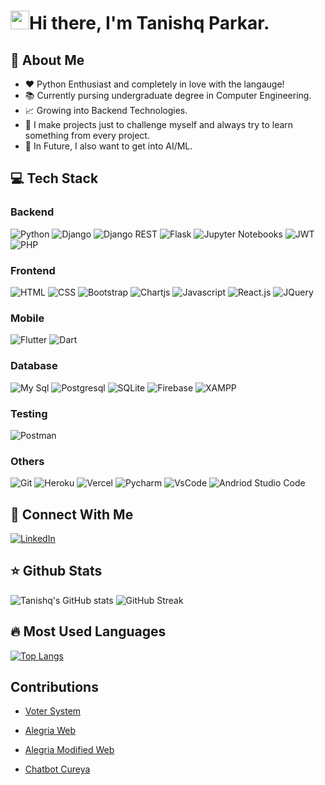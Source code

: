 
# <img src="https://raw.githubusercontent.com/MartinHeinz/MartinHeinz/master/wave.gif" width="30px" height="30px">Hi there, I'm Tanishq Parkar.

## 🤔 About Me
- ❤ Python Enthusiast and completely in love with the langauge!
- 📚 Currently pursing undergraduate degree in Computer Engineering.
- 📈 Growing into Backend Technologies.
- 💯 I make projects just to challenge myself and always try to learn something from every project.
- 🔮 In Future, I also want to get into AI/ML.


## 💻 Tech Stack
### Backend
![Python](https://img.shields.io/badge/Python-FFD43B?style=for-the-badge&logo=python&logoColor=darkgreen)
![Django](https://img.shields.io/badge/Django-092E20?style=for-the-badge&logo=django&logoColor=green)
![Django REST](https://img.shields.io/badge/django%20rest-ff1709?style=for-the-badge&logo=django&logoColor=white)
![Flask](https://img.shields.io/badge/Flask-000000?style=for-the-badge&logo=flask&logoColor=white)
![Jupyter Notebooks](https://img.shields.io/badge/Jupyter-F37626.svg?&style=for-the-badge&logo=Jupyter&logoColor=white)
![JWT](https://img.shields.io/badge/JWT-000000?style=for-the-badge&logo=JSON%20web%20tokens&logoColor=white)
![PHP](https://img.shields.io/badge/PHP-777BB4?style=for-the-badge&logo=php&logoColor=white)

### Frontend
![HTML](https://img.shields.io/badge/HTML5-E34F26?style=for-the-badge&logo=html5&logoColor=white)
![CSS](https://img.shields.io/badge/CSS3-1572B6?style=for-the-badge&logo=css3&logoColor=white)
![Bootstrap](https://img.shields.io/badge/Bootstrap-563D7C?style=for-the-badge&logo=bootstrap&logoColor=white)
![Chartjs](https://img.shields.io/badge/Chart.js-FF6384?style=for-the-badge&logo=chartdotjs&logoColor=white)
![Javascript](https://img.shields.io/badge/JavaScript-323330?style=for-the-badge&logo=javascript&logoColor=F7DF1E)
![React.js](https://img.shields.io/badge/React-20232A?style=for-the-badge&logo=react&logoColor=61DAFB)
![JQuery](https://img.shields.io/badge/jQuery-0769AD?style=for-the-badge&logo=jquery&logoColor=white)

### Mobile
![Flutter](https://img.shields.io/badge/Flutter-02569B?style=for-the-badge&logo=flutter&logoColor=white)
![Dart](https://img.shields.io/badge/Dart-0175C2?style=for-the-badge&logo=dart&logoColor=white)

### Database
![My Sql](https://img.shields.io/badge/MySQL-005C84?style=for-the-badge&logo=mysql&logoColor=white)
![Postgresql](https://img.shields.io/badge/PostgreSQL-316192?style=for-the-badge&logo=postgresql&logoColor=white)
![SQLite](https://img.shields.io/badge/SQLite-07405E?style=for-the-badge&logo=sqlite&logoColor=white)
![Firebase](https://img.shields.io/badge/firebase-ffca28?style=for-the-badge&logo=firebase&logoColor=black)
![XAMPP](https://img.shields.io/badge/Xampp-F37623?style=for-the-badge&logo=xampp&logoColor=white)

### Testing
![Postman](https://img.shields.io/badge/Postman-FF6C37?style=for-the-badge&logo=Postman&logoColor=white)

### Others
![Git](https://img.shields.io/badge/GIT-E44C30?style=for-the-badge&logo=git&logoColor=white)
![Heroku](https://img.shields.io/badge/Heroku-430098?style=for-the-badge&logo=heroku&logoColor=white)
![Vercel](https://img.shields.io/badge/Vercel-000000?style=for-the-badge&logo=vercel&logoColor=white)
![Pycharm](https://img.shields.io/badge/PyCharm-000000.svg?&style=for-the-badge&logo=PyCharm&logoColor=white)
![VsCode](https://img.shields.io/badge/Visual_Studio_Code-0078D4?style=for-the-badge&logo=visual%20studio%20code&logoColor=white)
![Andriod Studio Code](https://img.shields.io/badge/Android_Studio-3DDC84?style=for-the-badge&logo=android-studio&logoColor=white)

## 🤝 Connect With Me
[![LinkedIn](https://img.shields.io/badge/LinkedIn-0077B5?style=for-the-badge&logo=linkedin&logoColor=white)](https://www.linkedin.com/in/tanishq-parkar/)

## ⭐ Github Stats
![Tanishq's GitHub stats](https://github-readme-stats.vercel.app/api?username=revTpark&show_icons=true&theme=radical&count_private=true)
![GitHub Streak](https://github-readme-streak-stats.herokuapp.com/?user=revTpark&theme=tokyonight_duo)

## 🔥 Most Used Languages
[![Top Langs](https://github-readme-stats.vercel.app/api/top-langs/?username=revTpark&layout=compact)](https://github.com/revTpark)


## Contributions
- [Voter System][1]
- [Alegria Web][2]
- [Alegria Modified Web][3]
- [Chatbot Cureya][4]

  [1]: https://github.com/a20hek/voter-system/commits?author=revtpark
  [2]: https://github.com/Athul0491/Alegria-Web/commits?author=revtpark
  [3]: https://github.com/saket2001/Alegria_Web/commits/?author=revtpark
  [4]: https://github.com/thecoder-10/Chatbot-Cureya/commits?author=revtpark
